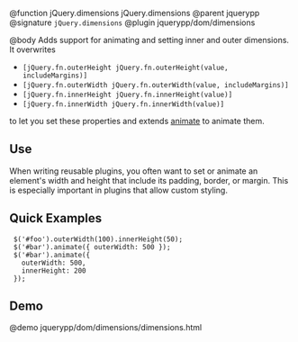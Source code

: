 @function jQuery.dimensions jQuery.dimensions
@parent jquerypp
@signature `jQuery.dimensions`
@plugin jquerypp/dom/dimensions

@body
Adds support for animating and setting inner and outer dimensions.
It overwrites

* `[jQuery.fn.outerHeight jQuery.fn.outerHeight(value, includeMargins)]`
* `[jQuery.fn.outerWidth jQuery.fn.outerWidth(value, includeMargins)]`
* `[jQuery.fn.innerHeight jQuery.fn.innerHeight(value)]`
* `[jQuery.fn.innerWidth jQuery.fn.innerWidth(value)]`

to let you set these properties and extends [animate](http://api.jquery.com/animate/) to animate them.

## Use

When writing reusable plugins, you often want to
set or animate an element's width and height that include its padding,
border, or margin.  This is especially important in plugins that
allow custom styling.

## Quick Examples

     $('#foo').outerWidth(100).innerHeight(50);
     $('#bar').animate({ outerWidth: 500 });
     $('#bar').animate({
       outerWidth: 500,
       innerHeight: 200
     });

## Demo

@demo jquerypp/dom/dimensions/dimensions.html

